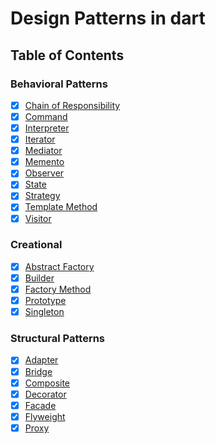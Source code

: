 # Design Patterns in dart

## Table of Contents

### Behavioral Patterns

* [x] [Chain of Responsibility](https://github.com/scottt2/design-patterns-in-dart/tree/master/chain_of_responsibility)
* [x] [Command](https://github.com/Ricky-yu/designPatterns-dart/tree/master/command)
* [x] [Interpreter](https://github.com/scottt2/design-patterns-in-dart/tree/master/interpreter)
* [x] [Iterator](https://github.com/scottt2/design-patterns-in-dart/tree/master/iterator)
* [x] [Mediator](https://github.com/scottt2/design-patterns-in-dart/tree/master/mediator)
* [x] [Memento](https://github.com/scottt2/design-patterns-in-dart/tree/master/memento)
* [x] [Observer](https://github.com/scottt2/design-patterns-in-dart/tree/master/observer)
* [x] [State](https://github.com/scottt2/design-patterns-in-dart/tree/master/state)
* [x] [Strategy](https://github.com/scottt2/design-patterns-in-dart/tree/master/strategy)
* [x] [Template Method](https://github.com/scottt2/design-patterns-in-dart/tree/master/template_method)
* [x] [Visitor](https://github.com/scottt2/design-patterns-in-dart/tree/master/visitor)

### Creational

* [x] [Abstract Factory](https://github.com/Ricky-yu/designPatterns-dart/tree/master/abstract_factory)
* [x] [Builder](https://github.com/scottt2/design-patterns-in-dart/tree/master/builder)
* [x] [Factory Method](https://github.com/Ricky-yu/designPatterns-dart/tree/master/factory_method)
* [x] [Prototype](https://github.com/scottt2/design-patterns-in-dart/tree/master/prototype)
* [x] [Singleton](https://github.com/Ricky-yu/designPatterns-dart/tree/master/singleton)

### Structural Patterns

* [x] [Adapter](https://github.com/Ricky-yu/designPatterns-dart/tree/master/adapter)
* [x] [Bridge](https://github.com/scottt2/design-patterns-in-dart/tree/master/bridge)
* [x] [Composite](https://github.com/scottt2/design-patterns-in-dart/tree/master/composite)
* [x] [Decorator](https://github.com/scottt2/design-patterns-in-dart/tree/master/decorator)
* [x] [Facade](https://github.com/Ricky-yu/designPatterns-dart/tree/master/facade)
* [x] [Flyweight](https://github.com/scottt2/design-patterns-in-dart/tree/master/flyweight)
* [x] [Proxy](https://github.com/Ricky-yu/designPatterns-dart/tree/master/proxy)
